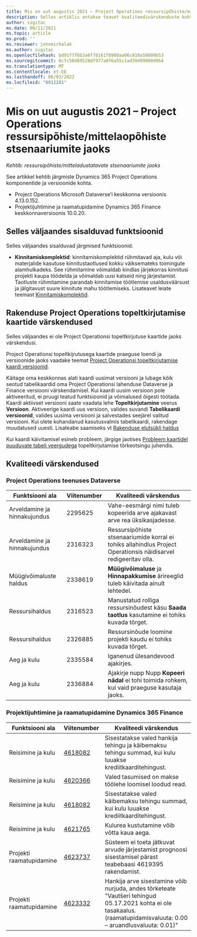 ```yaml
---
title: Mis on uut augustis 2021 – Project Operations ressursipõhiste/mittelaopõhiste stsenaariumite jaoks
description: Selles artiklis antakse teavet kvaliteedivärskenduste kohta, mis on saadaval project Operationsi 2021. aasta augustis ressursi-/ladustamata stsenaariumide jaoks.
author: sigitac
ms.date: 08/11/2021
ms.topic: article
ms.prod: ''
ms.reviewer: johnmichalak
ms.author: sigitac
ms.openlocfilehash: bd91f7f6b3a6f78161f8900aa06c810a58609b53
ms.sourcegitcommit: 6cfc50d89528df977a8f6a55c1ad39d99800d9b4
ms.translationtype: MT
ms.contentlocale: et-EE
ms.lasthandoff: 06/03/2022
ms.locfileid: "8912281"
---
```

# <a name="whats-new-august-2021---project-operations-for-resourcenon-stocked-based-scenarios"></a>Mis on uut augustis 2021 – Project Operations ressursipõhiste/mittelaopõhiste stsenaariumite jaoks

*Kehtib: ressursipõhiste/mitteladustatavate stsenaariumite jaoks*

See artikkel kehtib järgmiste Dynamics 365 Project Operations komponentide ja versioonide kohta.

   - Project Operations Microsoft Dataverse’i keskkonna versioonis 4.13.0.152.
   - Projektijuhtimine ja raamatupidamine Dynamics 365 Finance keskkonnaversioonis 10.0.20.

## <a name="features-included-in-this-release"></a>Selles väljaandes sisalduvad funktsioonid

Selles väljaandes sisalduvad järgmised funktsioonid.

- **Kinnitamiskomplektid**: kinnitamiskomplektid rühmitavad aja, kulu või materjalide kasutuse kinnitustaotlused kokku väiksemateks toimingute alamhulkadeks. See rühmitamine võimaldab kindlas järjekorras kinnitusi projekti kaupa töödelda ja võimaldab uusi katseid ning järjestamist. Taotluste rühmitamine parandab kinnitamise töötlemise usaldusväärsust ja jälgitavust suure kinnitute mahu töötlemiseks. Lisateavet leiate teemast [Kinnitamiskomplektid](../approvals/approval-sets.md).

## <a name="project-operations-dual-write-maps-updates"></a>Rakenduse Project Operations topeltkirjutamise kaartide värskendused

Selles väljaandes ei ole Project Operationsi topeltkirjutuse kaartide jaoks värskendusi.

Project Operationsi topeltkijrutusega kaartide praeguse loendi ja versioonide jaoks vaadake teemat [Project Operationsi topeltkirjutamise kaardi versioonid](../environment/resource-dual-write-maps.md).

Käitage oma keskkonnas alati kaardi uusimat versiooni ja lubage kõik seotud tabelikaardid oma Project Operationsi lahenduse Dataverse ja Finance versiooni värskendamisel. Kui kaardi uusim versioon pole aktiveeritud, ei pruugi teatud funktsioonid ja võimalused õigesti töötada. Kaardi aktiivset versiooni saate vaadata lehe **Topeltkirjutamine** veerus **Versioon**. Aktiveerige kaardi uus versioon, valides suvandi **Tabelikaardi versioonid**, valides uusima versiooni ja salvestades seejärel valitud versiooni. Kui olete kohandanud kasutusvalmis tabelikaardi, rakendage muudatused uuesti. Lisateabe saamiseks vt [Rakenduse elutsükli haldus](/dynamics365/fin-ops-core/dev-itpro/data-entities/dual-write/app-lifecycle-management)

Kui kaardi käivitamisel esineb probleem, järgige jaotises [Probleem kaartidel puuduvate tabeli veergudega](/dynamics365/fin-ops-core/dev-itpro/data-entities/dual-write/dual-write-troubleshooting-finops-upgrades#missing-table-columns-issue-on-maps) topeltkirjutamise tõrkeotsingu juhendis.

## <a name="quality-updates"></a>Kvaliteedi värskendused

### <a name="project-operations-on-dataverse"></a>Project Operations teenuses Dataverse

| **Funktsiooni ala** | **Viitenumber** | **Kvaliteedi värskendus** |
| --- | --- | --- |
| Arveldamine ja hinnakujundus | 2295625 | Vahe-eesmärgi nimi tuleb kopeerida arve ajakavast arve rea üksikasjadesse. |
| Arveldamine ja hinnakujundus | 2316323 | Ressursipõhiste stsenaariumide korral ei tohiks allahindlus Project Operationsis näidisarvel redigeeritav olla. |
|   Müügivõimaluste haldus | 2338619 | **Müügivõimaluse** ja **Hinnapakkumise** ärireeglid tuleb käivitada ainult lehtedel. |
| Ressursihaldus | 2316523 | Manustatud rolliga ressursinõudest käsu **Saada taotlus** kasutamine ei tohiks kuvada tõrget. |
| Ressursihaldus | 2326885 | Ressursinõude loomine projekti kaudu ei tohiks kuvada tõrget. |
| Aeg ja kulu | 2335584 | Iganenud ülesandevood ajakirjes. |
| Aeg ja kulu | 2336884 | Ajakirje nupp Nupp **Kopeeri nädal** ei tohi toimida rohkem, kui vaid praeguse kasutaja jaoks. |


### <a name="project-management-and-accounting-on-dynamics-365-finance"></a>Projektijuhtimine ja raamatupidamine Dynamics 365 Finance

| Funktsiooni ala | Viitenumber | Kvaliteedi värskendus |
| --- | --- | --- |
| Reisimine ja kulu | [4618082](https://fix.lcs.dynamics.com/Issue/Details?kb=4618082&amp;bugId=583101&amp;dbType=3&amp;qc=9c85ac8ca1e5e9cd07fac9e9aa2cb0914724e28b86ad3339dacf7741f554c605) | Sisestatakse valed hankija tehingu ja käibemaksu tehingu summad, kui kulu luuakse krediitkaarditehingust. |
| Reisimine ja kulu | [4620366](https://fix.lcs.dynamics.com/Issue/Details?kb=4620366&amp;bugId=579485&amp;dbType=3&amp;qc=e864789bd95505ea624c537d585bf113c2de60b97c88439d44693dbd85aa8e92) | Valed tasumised on makse töölehe loomisel loodud read. |
| Reisimine ja kulu | [4618082](https://fix.lcs.dynamics.com/Issue/Details?kb=4618082&amp;bugId=583101&amp;dbType=3&amp;qc=9c85ac8ca1e5e9cd07fac9e9aa2cb0914724e28b86ad3339dacf7741f554c605) | Sisestatakse valed käibemaksu tehingu summad, kui kulu luuakse krediitkaarditehingust. |
| Reisimine ja kulu | [4621765](https://fix.lcs.dynamics.com/Issue/Details?kb=4621765&amp;bugId=587306&amp;dbType=3&amp;qc=6fbfad0123d4e95eaf8d5a5a2f6c354577c991b7905c852ab02d1f94e728a876) | Kulurea kustutamine võib võtta kaua aega. |
| Projekti raamatupidamine | [4623737](https://fix.lcs.dynamics.com/Issue/Details?kb=4623737&amp;bugId=598109&amp;dbType=3&amp;qc=4101fc5865201e21815299f2ff11ae46d5d5370510868df86c25ee09a8ca1a0c) | Süsteem ei toeta jätkuvat arvude järjestamist prognoosi sisestamisel pärast teabebaasi 4619395 rakendamist. |
| Projekti raamatupidamine | [4623332](https://fix.lcs.dynamics.com/Issue/Details?kb=4623332&amp;bugId=586034&amp;dbType=3&amp;qc=2f64bb1977c4a9c9dd2ce9de7e72230b86eca14b6295c5bbfb614ea97ad81caf) | Hankija arve sisestamine võib nurjuda, andes tõrketeate "Vautšeri tehingud 05.17.2021 kohta ei ole tasakaalus. (raamatupidamisvaluuta: 0.00 – aruandlusvaluuta: 0.01)" |
